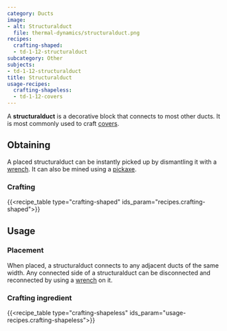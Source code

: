 ```yaml
---
category: Ducts
image:
- alt: Structuralduct
  file: thermal-dynamics/structuralduct.png
recipes:
  crafting-shaped:
  - td-1-12-structuralduct
subcategory: Other
subjects:
- td-1-12-structuralduct
title: Structuralduct
usage-recipes:
  crafting-shapeless:
  - td-1-12-covers
---
```


A **structuralduct** is a decorative block that connects to most other ducts. It
is most commonly used to craft [covers](../covers/).


Obtaining
---------

A placed structuralduct can be instantly picked up by dismantling it with a
[wrench](../../wrenches/). It can also be mined using a
[pickaxe](https://minecraft.gamepedia.com/Pickaxe).

### Crafting
{{<recipe_table type="crafting-shaped" ids_param="recipes.crafting-shaped">}}


Usage
-----

### Placement
When placed, a structuralduct connects to any adjacent ducts of the same width.
Any connected side of a structuralduct can be disconnected and reconnected by
using a [wrench](../../wrenches/) on it.

### Crafting ingredient
{{<recipe_table type="crafting-shapeless" ids_param="usage-recipes.crafting-shapeless">}}
